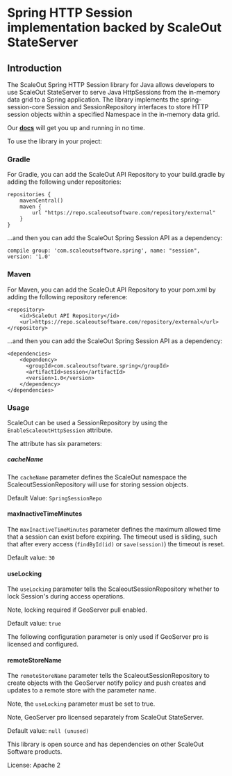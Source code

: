 # Spring HTTP Session implementation backed by ScaleOut StateServer

## Introduction

The ScaleOut Spring HTTP Session library for Java allows developers to use ScaleOut StateServer to serve Java HttpSessions from the in-memory data grid to a Spring application. The library implements the spring-session-core Session and SessionRepository interfaces to store HTTP session objects within a specified Namespace in the in-memory data grid. 

Our **[docs](https://scaleoutsoftware.github.io/SpringSessionProvider/index.html)** will get you up and running in no time. 

To use the library in your project:

### Gradle

For Gradle, you can add the ScaleOut API Repository to your build.gradle by adding the following under repositories: 

``` 
repositories {
    mavenCentral()
    maven {
        url "https://repo.scaleoutsoftware.com/repository/external"
    }
}
```

...and then you can add the ScaleOut Spring Session API as a dependency:

```
compile group: 'com.scaleoutsoftware.spring', name: "session", version: '1.0'
```

### Maven

For Maven, you can add the ScaleOut API Repository to your pom.xml by adding the following repository reference: 

```
<repository>
    <id>ScaleOut API Repository</id>
    <url>https://repo.scaleoutsoftware.com/repository/external</url>
</repository>
```

...and then you can add the ScaleOut Spring Session API as a dependency:

```
<dependencies>
	<dependency>
	  <groupId>com.scaleoutsoftware.spring</groupId>
	  <artifactId>session</artifactId>
	  <version>1.0</version>
	</dependency>
</dependencies>
```

### Usage

ScaleOut can be used a SessionRepository by using the ``` EnableScaleoutHttpSession ``` attribute.

The attribute has six parameters:

##### cacheName

The ``` cacheName ``` parameter defines the ScaleOut namespace the ScaleoutSessionRepository will use for storing session objects.

Default Value: ``` SpringSessionRepo ```

#### maxInactiveTimeMinutes

The ``` maxInactiveTimeMinutes ``` parameter defines the maximum allowed time that a session can exist before expiring. The timeout used is sliding, such that after every access (``` findById(id) ``` or ``` save(session) ```) the timeout is reset.

Default value: ``` 30 ```

#### useLocking

The ``` useLocking ``` parameter tells the ScaleoutSessionRepository whether to lock Session's during access operations.

Note, locking required if GeoServer pull enabled. 

Default value: ``` true ``` 


The following configuration parameter is only used if GeoServer pro is licensed and configured.

#### remoteStoreName

The ``` remoteStoreName ``` parameter tells the ScaleoutSessionRepository to create objects with the GeoServer notify policy and push creates and updates to a remote store with the parameter name.

Note, the ``` useLocking ``` parameter must be set to true.

Note, GeoServer pro licensed separately from ScaleOut StateServer.   

Default value: ``` null (unused) ```

This library is open source and has dependencies on other ScaleOut 
Software products. 

License: Apache 2 